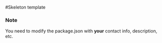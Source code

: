 #Skeleton template

### Note
You need to modify the package.json with **your** contact info, description, etc.